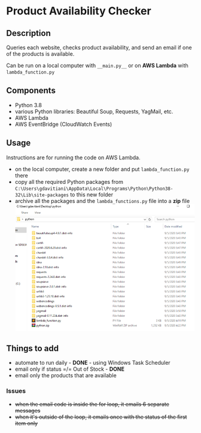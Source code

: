 # Product Availability Checker

## Description
Queries each website, checks product availability, and send an email if one of the products is available.  

Can be run on a local computer with `__main.py__` or on **AWS Lambda** with `lambda_function.py`


## Components
- Python 3.8
- various Python libraries: Beautiful Soup, Requests, YagMail, etc.
- AWS Lambda
- AWS EventBridge (CloudWatch Events)


## Usage
Instructions are for running the code on AWS Lambda.
- on the local computer, create a new folder and put `lambda_function.py` there
- copy all the required Python packages from `C:\Users\gdavitiani\AppData\Local\Programs\Python\Python38-32\Lib\site-packages` to this new folder
- archive all the packages and the `lambda_functions.py` file into a **zip** file  
![](/folder.png)


## Things to add
- automate to run daily - **DONE** - using Windows Task Scheduler
- email only if status =/= Out of Stock - **DONE**
- email only the products that are available


### Issues
 - ~~when the email code is inside the for loop, it emails 6 separate messages~~
 - ~~when it's outside of the loop, it emails once with the status of the first item only~~
